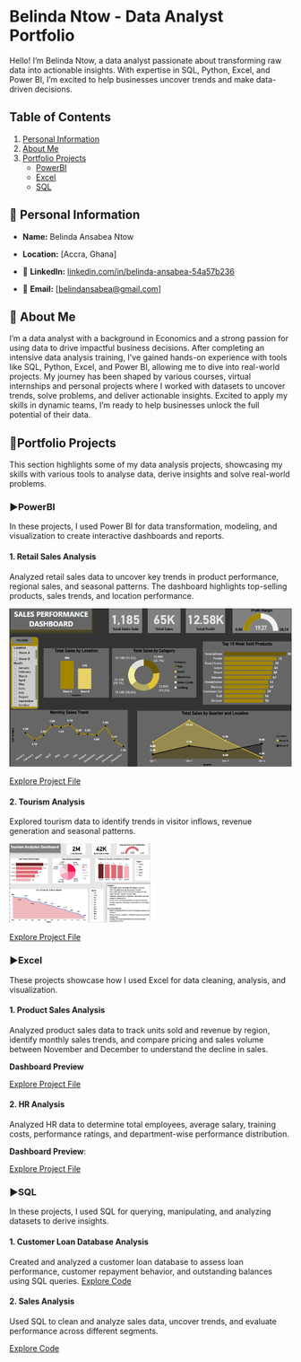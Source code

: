 #  Belinda Ntow - Data Analyst Portfolio
  Hello! I’m Belinda Ntow, a data analyst passionate about transforming raw data into actionable insights. With expertise in SQL, Python, Excel, and Power BI, I’m excited to help businesses uncover trends and make data-driven decisions.
  
 ## Table of Contents
 1. [Personal Information](#personal-information)
 2. [About Me](#About-Me)
 3. [Portfolio Projects](#portfoli-projects)
    - [PowerBI](#PowerBI)
    - [Excel](#excel)
    - [SQL](#sql)
      
    
## 🔹 Personal Information  

-   **Name:** Belinda Ansabea Ntow 

- **Location:** [Accra, Ghana]  

- 🔗 **LinkedIn:** [linkedin.com/in/belinda-ansabea-54a57b236](#) 
  
- 📧 **Email:** [belindansabea@gmail.com]




## 🔹 About Me

I’m a data analyst with a background in Economics and a strong passion for using data to drive impactful business decisions. After completing an intensive data analysis training, I've gained hands-on experience with tools like SQL, Python, Excel, and Power BI, allowing me to dive into real-world projects. My journey has been shaped by various courses, virtual internships and personal projects where I worked with datasets to uncover trends, solve problems, and deliver actionable insights. Excited to apply my skills in dynamic teams, I’m ready to help businesses unlock the full potential of their data.




## 🔹Portfolio  Projects  

This section highlights some of my data analysis projects, showcasing my skills with various tools to analyse data, derive insights and solve real-world problems.

### ►**PowerBI**

In these projects, I used Power BI for data transformation, modeling, and visualization to create interactive dashboards and reports.
  
#### 1. Retail Sales Analysis
Analyzed retail sales data to uncover key trends in product performance, regional sales, and seasonal patterns. The dashboard highlights top-selling products, sales trends, and location performance.

<img src="Projects_Files/Retail_Sales_Dashboard_Image.png" width="900"/>


[Explore Project File](Projects_Files/Retail%20Sales%20Analysis.pbix)



#### 2. Tourism Analysis
 Explored tourism data to identify trends in visitor inflows, revenue generation and seasonal patterns.


<img src="Projects_Files/Tourism_Analytics Dashboard_Image.png" style="width: 50%; height: auto;">



[Explore Project File](Projects_Files/Tourism%20Analysis.pbix)

### ►**Excel**
These projects showcase how I used Excel for data cleaning, analysis, and visualization.

#### 1. Product Sales Analysis  
 Analyzed product sales data to track units sold and revenue by region, identify monthly sales trends, and compare pricing and sales volume between November and December to understand the decline in sales. 

**Dashboard Preview**

[Explore Project File](Projects_Files/Product%20Sales%20Analysis.xlsx)


 #### 2. HR Analysis
 Analyzed HR data to determine total employees, average salary, training costs, performance ratings, and department-wise performance distribution. 
 
**Dashboard Preview**:

[Explore Project File](Projects_Files/HR%20Workforce%20Performance%20Analysis.xlsx)

### ►**SQL**
In these projects, I used SQL for querying, manipulating, and analyzing datasets to derive insights.
  
#### 1.  Customer Loan Database Analysis
Created and analyzed a customer loan database to assess loan performance, customer repayment behavior, and outstanding balances using SQL queries.
[Explore Code](Projects_Files/Customer%20Loan%20Database.sql)

#### 2. Sales Analysis
Used SQL to clean and analyze sales data, uncover trends, and evaluate performance across different segments.

[Explore Code](Projects_Files/Salesr%20Analysis.sql)











 
